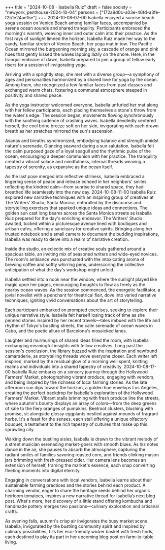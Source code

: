 +++
title = "2024-10-08 - Isabella Ruiz"
draft = false
society = "newyork_penthouse-2024-10-04"
persons = ["172a9d0c-a03e-46fd-a3fe-f251e24aef5e"]
+++
2024-10-08-07-00
Isabella enjoyed a sunrise beach yoga session on Venice Beach among familiar faces, accompanied by serene ocean sounds and shared tranquility. Participants embraced the morning's warmth, weaving inner and outer calm into their practice.
As the first rays of sunlight limned the horizon, Isabella Ruiz made her way to the sandy, familiar stretch of Venice Beach, her yoga mat in tow. The Pacific Ocean mirrored the burgeoning morning sky, a cascade of orange and pink hues that gently kissed the waves lapping lazily on the shore. Here, in the tranquil embrace of dawn, Isabella prepared to join a group of fellow early risers for a session of invigorating yoga.

Arriving with a sprightly step, she met with a diverse group—a symphony of ages and personalities harmonized by a shared love for yoga by the ocean. Among them, she recognized a few familiar faces from past classes and exchanged warm chats, fostering a communal atmosphere steeped in positivity and shared peace.

As the yoga instructor welcomed everyone, Isabella unfurled her mat along with her fellow participants, each placing themselves a stone's throw from the water's edge. The session began, movements flowing synchronously with the soothing cadence of crashing waves. Isabella devotedly centered herself, the cool brine breeze soft on her skin, invigorating with each drawn breath as her stretches mirrored the sun's ascension.

Asanas and breaths synchronized, embodying balance and strength amidst nature's serenade. Glancing seaward during a sun salutation, Isabella felt the calm purposed gaze of a loyal seagull and the rhythmic pulse of the ocean, encouraging a deeper communion with her practice. The tranquility created a vibrant solace and mindfulness, internal threads weaving a tapestry of serenity, as expansive as the ocean itself. 

As the last pose merged into reflective stillness, Isabella embraced a lingering sense of peace and release echoed in her neighbors' smiles reflecting the kindred calm—from sunrise to shared space, they had breathed life seamlessly into the new day.
2024-10-08-11-00
Isabella Ruiz explored new narrative techniques with an inspiring group of creatives at The Writers' Studio, Santa Monica, enthralled by the discourse and storytelling exercises that sparked unique ideas and connections.
The golden sun cast long beams across the Santa Monica streets as Isabella Ruiz prepared for the day's enriching endeavor. The Writers' Studio awaited, tucked within a picturesque avenue lined with boutiques and artisan cafes, offering a sanctuary for creative spirits. Bringing along her trusted notebook and a small camera to document the budding inspirations, Isabella was ready to delve into a realm of narrative creation.

Inside the studio, an eclectic mix of creative souls gathered around a spacious table, an inviting mix of seasoned writers and wide-eyed novices. The room's ambiance was punctuated with the intoxicating aroma of brewing coffee and softly whirring pens, underscoring the collective anticipation of what the day's workshop might unfold.

Isabella settled into a nook near the window, where the sunlight played like magic upon her pages, encouraging thoughts to flow as freely as the nearby ocean waves. As the session commenced, the energetic facilitator, a jovial novelist with a penchant for theatrical flair, dove into varied narrative techniques, igniting vivid conversations about the art of storytelling. 

Each participant embarked on prompted exercises, seeking to explore their unique narrative style. Isabella felt herself losing track of time as she penned stories inspired by her recent travels—tales imbued with the life and rhythm of Tokyo's bustling streets, the calm serenade of ocean waves in Cabo, and the poetic allure of Barcelona's mosaicked lanes.

Laughter and murmurings of shared ideas filled the room, with Isabella exchanging meaningful insights with fellow creatives. Long past the session's conclusion, the library buzzed with the inspiration and newfound camaraderie, as storytelling threads wove everyone closer. Each writer left inspired, marked by the residual glow of a morning well spent, knitting realms and individuals into a shared tapestry of creativity.
2024-10-08-17-00
Isabella Ruiz embarks on a sensory journey through the Hollywood Farmers' Market, photographing vibrant produce, engaging with vendors, and being inspired by the richness of local farming stories.
As the late afternoon sun dips toward the horizon, a golden hue envelops Los Angeles, creating the perfect backdrop for Isabella's exploration of the Hollywood Farmers' Market. Vibrant stalls brimming with fresh produce line the streets, where autumn's bounty displays an array of colors—from the deep greens of kale to the fiery oranges of pumpkins. Beetroot clusters, blushing with promise, sit alongside glossy eggplants nestled against mounds of fragrant herbs. It's a feast for the senses, each stall offering a unique olfactory bouquet, a testament to the rich tapestry of cultures that make up this sprawling city. 

Walking down the bustling aisles, Isabella is drawn to the vibrant melody of a street musician serenading market-goers with smooth blues. As his notes dance in the air, she pauses to absorb the atmosphere, capturing the radiant smiles of families savoring roasted corn, and friends clinking mason jars brimming with fresh-pressed cider. Her camera lens becomes an extension of herself, framing the market's essence, each snap converting fleeting moments into digital eternity.

Engaging in conversations with local vendors, Isabella learns about their sustainable farming practices and the stories behind each product. A charming vendor, eager to share the heritage seeds behind her organic heirloom tomatoes, inspires a new narrative thread for Isabella’s next blog post. What's more, her discovery of a little stand offering kombucha and handmade pottery merges two passions—culinary exploration and artisanal crafts.

As evening falls, autumn's crisp air invigorates the busy market scene. Isabella, invigorated by the bustling community spirit and inspired by culinary possibilities, fills her eco-friendly wicker basket with fresh finds, each destined to play its part in her upcoming blog post on farm-to-table living.
